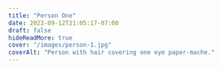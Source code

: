 ```yaml
---
title: "Person One"
date: 2022-09-12T21:05:17-07:00
draft: false
hideReadMore: true
cover: "/images/person-1.jpg"
coverAlt: "Person with hair covering one eye paper-mache."
---
```


